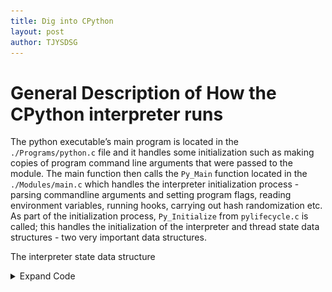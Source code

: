 ```yaml
---
title: Dig into CPython
layout: post
author: TJYSDSG
---
```


# General Description of How the CPython interpreter runs
The python executable’s main program is located in the `./Programs/python.c` file and it handles some initialization such as making copies of program command line arguments that were passed to the module. The main function then calls the `Py_Main` function located in the `./Modules/main.c` which handles the interpreter initialization process - parsing commandline arguments and setting program flags, reading environment variables, running hooks, carrying out hash randomization etc. As part of the initialization process, `Py_Initialize` from `pylifecycle.c` is called; this handles the initialization of the interpreter and thread state data structures - two very important data structures.

The interpreter state data structure

<details>
<summary markdown='span'>Expand Code</summary>
```
typedef struct _is {
 
         struct _is *next;
         struct _ts *tstate_head;
 
         PyObject *modules;
         PyObject *modules_by_index;
         PyObject *sysdict;
         PyObject *builtins;
         PyObject *importlib;
 
         PyObject *codec_search_path;
         PyObject *codec_search_cache;
         PyObject *codec_error_registry;
         int codecs_initialized;
         int fscodec_initialized;
 
         PyObject *builtins_copy;
     } PyInterpreterState;
```
</details>
1. The `*next` field is a reference to another interpreter instance as multiple python interpreters can exist within the same process.
2. The `*tstate_head` field points to the main thread of execution - in the event that the python program is multithreaded then the interpreter is shared by all threads created by the program - the structure of a thread state is discussed shortly.
3. The modules, `modules_by_index`, `sysdict`, `builtins` and `importlib` are self explanatory - they are all defined as instances of `PyObject` which is the root type for all python objects in the virtual machine world. Python objects are covered in more detail in the chapters that will follow.
4. The `codec*` related fields hold information that help with the location and loading of encodings. These are very important for decoding bytes.

Part of the thread data structure
<details>
<summary markdown='span'>Expand Code</summary>
```
     typedef struct _ts {
         struct _ts *prev;
         struct _ts *next;
         PyInterpreterState *interp;
 
         struct _frame *frame;
         int recursion_depth;
         char overflowed; 
                         
         char recursion_critical; 
         int tracing;
         int use_tracing;
 
         Py_tracefunc c_profilefunc;
         Py_tracefunc c_tracefunc;
         PyObject *c_profileobj;
         PyObject *c_traceobj;
 
         PyObject *curexc_type;
         PyObject *curexc_value;
         PyObject *curexc_traceback;
 
         PyObject *exc_type;
         PyObject *exc_value;
         PyObject *exc_traceback;
 
         PyObject *dict;  /* Stores per-thread state */
         int gilstate_counter;
 
         ... 
     } PyThreadState;

```
</details>

Once all the initialization is complete, the `Py_Main` function invokes the `run_file` function also located in the `main.c` module. The following series of function calls: `PyRun_AnyFileExFlags` -> `PyRun_SimpleFileExFlags`->`PyRun_FileExFlags`->`PyParser_ASTFromFileObject` are made to the `PyParser_ASTFromFileObject` function. The `PyRun_SimpleFileExFlags` function call creates the `__main__` namespace in which the file contents will be executed. It also checks if a `.pyc` version of the file exists - the `.pyc` file is just a file containing the compiled version of the file being executed. In the case that the file has a pyc version then an attempt will be made to read it in as binary and then run it. In this case, there is no pyc file so the `PyRun_FileExFlags` is called and so on. The `PyParser_ASTFromFileObject` function calls the `PyParser_ParseFileObject` which reads the module content and builds a parse tree from it. The parse tree created is then passed to the `PyParser_ASTFromNodeObject` which then goes ahead to create an abstract syntax tree from the parse tree.

The AST generated is then passed to the `run_mod` function. This function invokes the `PyAST_CompileObject` function that creates code objects from the AST. Do note that the bytecode generated during the call to `PyAST_CompileObject` is passed through a simple `peephole` optimizer that carries out low hanging optimization of the generated bytecode before the code objects are created. The `run_mod` function then invokes `PyEval_EvalCode` from the `ceval.c` file on the code object. This results in another series of function call: `PyEval_EvalCode`->`PyEval_EvalCode`->`_PyEval_EvalCodeWithName`->`_PyEval_EvalFrameEx` function calls. The code object is passed as an argument into most each of these functions in one form or another. The `_PyEval_EvalFrameEx` is the atual interpreter loop that handles the execution of code objects. It is however not just invoked with a code object as argument rather a frame object with has a field that references a code object is one of its arguments. This frame object provides the context for the execution of the code object. A very simplified version of what happens here is that the interpreter loop continuously reads the next instruction pointed to by the instruction counter from an array of instructions. It then executes this instruction - adding or removing objects from the value stack in the process (where is this value stack), till there are no more instructions to be executed in the array or something exceptional that breaks this loop occurs.

Dissamblying a python function

<details>
<summary markdown='span'>Expand Code</summary>
```
>>> def square(x):
        return x*x 
 
>>> dis(square)
    2           0 LOAD_FAST                0 (x)
                2 LOAD_FAST                0 (x)
                4 BINARY_MULTIPLY     
                6 RETURN_VALUE     
```
</details>

The `./Include/opcodes.h` header file contains a full listing of all the instruction/opcodes for the python virtual machine. 

<details>
<summary markdown='span'>Expand Code</summary>
```
/* Auto-generated by Tools/scripts/generate_opcode_h.py from Lib/opcode.py */
#ifndef Py_OPCODE_H
#define Py_OPCODE_H
#ifdef __cplusplus
extern "C" {
#endif


    /* Instruction opcodes for compiled code */
#define POP_TOP                   1
#define ROT_TWO                   2
#define ROT_THREE                 3
#define DUP_TOP                   4
#define DUP_TOP_TWO               5
#define ROT_FOUR                  6
#define NOP                       9
#define UNARY_POSITIVE           10
#define UNARY_NEGATIVE           11
#define UNARY_NOT                12
#define UNARY_INVERT             15
#define BINARY_MATRIX_MULTIPLY   16
#define INPLACE_MATRIX_MULTIPLY  17
#define BINARY_POWER             19
#define BINARY_MULTIPLY          20
#define BINARY_MODULO            22
#define BINARY_ADD               23
#define BINARY_SUBTRACT          24
#define BINARY_SUBSCR            25
#define BINARY_FLOOR_DIVIDE      26
#define BINARY_TRUE_DIVIDE       27
#define INPLACE_FLOOR_DIVIDE     28
#define INPLACE_TRUE_DIVIDE      29
#define GET_AITER                50
#define GET_ANEXT                51
#define BEFORE_ASYNC_WITH        52
#define BEGIN_FINALLY            53
#define END_ASYNC_FOR            54
#define INPLACE_ADD              55
#define INPLACE_SUBTRACT         56
#define INPLACE_MULTIPLY         57
#define INPLACE_MODULO           59
#define STORE_SUBSCR             60
#define DELETE_SUBSCR            61
#define BINARY_LSHIFT            62
#define BINARY_RSHIFT            63
#define BINARY_AND               64
#define BINARY_XOR               65
#define BINARY_OR                66
#define INPLACE_POWER            67
#define GET_ITER                 68
#define GET_YIELD_FROM_ITER      69
#define PRINT_EXPR               70
#define LOAD_BUILD_CLASS         71
#define YIELD_FROM               72
#define GET_AWAITABLE            73
#define INPLACE_LSHIFT           75
#define INPLACE_RSHIFT           76
#define INPLACE_AND              77
#define INPLACE_XOR              78
#define INPLACE_OR               79
#define WITH_CLEANUP_START       81
#define WITH_CLEANUP_FINISH      82
#define RETURN_VALUE             83
#define IMPORT_STAR              84
#define SETUP_ANNOTATIONS        85
#define YIELD_VALUE              86
#define POP_BLOCK                87
#define END_FINALLY              88
#define POP_EXCEPT               89
#define HAVE_ARGUMENT            90
#define STORE_NAME               90
#define DELETE_NAME              91
#define UNPACK_SEQUENCE          92
#define FOR_ITER                 93
#define UNPACK_EX                94
#define STORE_ATTR               95
#define DELETE_ATTR              96
#define STORE_GLOBAL             97
#define DELETE_GLOBAL            98
#define LOAD_CONST              100
#define LOAD_NAME               101
#define BUILD_TUPLE             102
#define BUILD_LIST              103
#define BUILD_SET               104
#define BUILD_MAP               105
#define LOAD_ATTR               106
#define COMPARE_OP              107
#define IMPORT_NAME             108
#define IMPORT_FROM             109
#define JUMP_FORWARD            110
#define JUMP_IF_FALSE_OR_POP    111
#define JUMP_IF_TRUE_OR_POP     112
#define JUMP_ABSOLUTE           113
#define POP_JUMP_IF_FALSE       114
#define POP_JUMP_IF_TRUE        115
#define LOAD_GLOBAL             116
#define SETUP_FINALLY           122
#define LOAD_FAST               124
#define STORE_FAST              125
#define DELETE_FAST             126
#define RAISE_VARARGS           130
#define CALL_FUNCTION           131
#define MAKE_FUNCTION           132
#define BUILD_SLICE             133
#define LOAD_CLOSURE            135
#define LOAD_DEREF              136
#define STORE_DEREF             137
#define DELETE_DEREF            138
#define CALL_FUNCTION_KW        141
#define CALL_FUNCTION_EX        142
#define SETUP_WITH              143
#define EXTENDED_ARG            144
#define LIST_APPEND             145
#define SET_ADD                 146
#define MAP_ADD                 147
#define LOAD_CLASSDEREF         148
#define BUILD_LIST_UNPACK       149
#define BUILD_MAP_UNPACK        150
#define BUILD_MAP_UNPACK_WITH_CALL 151
#define BUILD_TUPLE_UNPACK      152
#define BUILD_SET_UNPACK        153
#define SETUP_ASYNC_WITH        154
#define FORMAT_VALUE            155
#define BUILD_CONST_KEY_MAP     156
#define BUILD_STRING            157
#define BUILD_TUPLE_UNPACK_WITH_CALL 158
#define LOAD_METHOD             160
#define CALL_METHOD             161
#define CALL_FINALLY            162
#define POP_FINALLY             163

/* EXCEPT_HANDLER is a special, implicit block type which is created when
   entering an except handler. It is not an opcode but we define it here
   as we want it to be available to both frameobject.c and ceval.c, while
   remaining private.*/
#define EXCEPT_HANDLER 257


enum cmp_op {PyCmp_LT=Py_LT, PyCmp_LE=Py_LE, PyCmp_EQ=Py_EQ, PyCmp_NE=Py_NE,
                PyCmp_GT=Py_GT, PyCmp_GE=Py_GE, PyCmp_IN, PyCmp_NOT_IN,
                PyCmp_IS, PyCmp_IS_NOT, PyCmp_EXC_MATCH, PyCmp_BAD};

#define HAS_ARG(op) ((op) >= HAVE_ARGUMENT)

#ifdef __cplusplus
}
#endif
#endif /* !Py_OPCODE_H */
```
</details>

After all the instructions have been the executed, the `Py_Main` function continues its execution but this time around it starts the clean up process. Just as `Py_Initialize` was called to perform initialization during the interpreter startup, `Py_FinalizeEx` is invoked to do some clean-up work; this clean-up process involves waiting for threads to exit, calling any exit hooks and also freeing up any memory allocated by the interpreter that is still in use.

# How is Python Code Compiled into Bytecode

- Parsing the python source code into a parse tree.
- Transforming the parse tree into an abstract syntax tree (AST).
- Generation of the symbol table.
- Generation of the code object from the AST.
    - Transforming the AST into a flow control graph.
    - Emitting a code object from the control flow graph.


The python parser is an LL parser. The `Grammar/Grammar` module contains the Extended Backus-Naur Form (EBNF) grammar specification for the Python language. 

<details>
<summary markdown='span'>Expand Code</summary>
```
# https://devguide.python.org/grammar/

# Start symbols for the grammar:
#       single_input is a single interactive statement;
#       file_input is a module or sequence of commands read from an input file;
#       eval_input is the input for the eval() functions.
# NB: compound_stmt in single_input is followed by extra NEWLINE!
single_input: NEWLINE | simple_stmt | compound_stmt NEWLINE
file_input: (NEWLINE | stmt)* ENDMARKER
eval_input: testlist NEWLINE* ENDMARKER

decorator: '@' dotted_name [ '(' [arglist] ')' ] NEWLINE
decorators: decorator+
decorated: decorators (classdef | funcdef | async_funcdef)

async_funcdef: 'async' funcdef
funcdef: 'def' NAME parameters ['->' test] ':' suite

parameters: '(' [typedargslist] ')'
typedargslist: (tfpdef ['=' test] (',' tfpdef ['=' test])* [',' [
        '*' [tfpdef] (',' tfpdef ['=' test])* [',' ['**' tfpdef [',']]]
      | '**' tfpdef [',']]]
  | '*' [tfpdef] (',' tfpdef ['=' test])* [',' ['**' tfpdef [',']]]
  | '**' tfpdef [','])
tfpdef: NAME [':' test]
varargslist: (vfpdef ['=' test] (',' vfpdef ['=' test])* [',' [
        '*' [vfpdef] (',' vfpdef ['=' test])* [',' ['**' vfpdef [',']]]
      | '**' vfpdef [',']]]
  | '*' [vfpdef] (',' vfpdef ['=' test])* [',' ['**' vfpdef [',']]]
  | '**' vfpdef [',']
)
vfpdef: NAME

stmt: simple_stmt | compound_stmt
simple_stmt: small_stmt (';' small_stmt)* [';'] NEWLINE
small_stmt: (expr_stmt | del_stmt | pass_stmt | flow_stmt |
             import_stmt | global_stmt | nonlocal_stmt | assert_stmt)
expr_stmt: testlist_star_expr (annassign | augassign (yield_expr|testlist) |
                     ('=' (yield_expr|testlist_star_expr))*)
annassign: ':' test ['=' test]
testlist_star_expr: (test|star_expr) (',' (test|star_expr))* [',']
augassign: ('+=' | '-=' | '*=' | '@=' | '/=' | '%=' | '&=' | '|=' | '^=' |
            '<<=' | '>>=' | '**=' | '//=')
# For normal and annotated assignments, additional restrictions enforced by the interpreter
del_stmt: 'del' exprlist
pass_stmt: 'pass'
flow_stmt: break_stmt | continue_stmt | return_stmt | raise_stmt | yield_stmt
break_stmt: 'break'
continue_stmt: 'continue'
return_stmt: 'return' [testlist_star_expr]
yield_stmt: yield_expr
raise_stmt: 'raise' [test ['from' test]]
import_stmt: import_name | import_from
import_name: 'import' dotted_as_names
# note below: the ('.' | '...') is necessary because '...' is tokenized as ELLIPSIS
import_from: ('from' (('.' | '...')* dotted_name | ('.' | '...')+)
              'import' ('*' | '(' import_as_names ')' | import_as_names))
import_as_name: NAME ['as' NAME]
dotted_as_name: dotted_name ['as' NAME]
import_as_names: import_as_name (',' import_as_name)* [',']
dotted_as_names: dotted_as_name (',' dotted_as_name)*
dotted_name: NAME ('.' NAME)*
global_stmt: 'global' NAME (',' NAME)*
nonlocal_stmt: 'nonlocal' NAME (',' NAME)*
assert_stmt: 'assert' test [',' test]

compound_stmt: if_stmt | while_stmt | for_stmt | try_stmt | with_stmt | funcdef | classdef | decorated | async_stmt
async_stmt: 'async' (funcdef | with_stmt | for_stmt)
if_stmt: 'if' test ':' suite ('elif' test ':' suite)* ['else' ':' suite]
while_stmt: 'while' test ':' suite ['else' ':' suite]
for_stmt: 'for' exprlist 'in' testlist ':' suite ['else' ':' suite]
try_stmt: ('try' ':' suite
           ((except_clause ':' suite)+
            ['else' ':' suite]
            ['finally' ':' suite] |
           'finally' ':' suite))
with_stmt: 'with' with_item (',' with_item)*  ':' suite
with_item: test ['as' expr]
# NB compile.c makes sure that the default except clause is last
except_clause: 'except' [test ['as' NAME]]
suite: simple_stmt | NEWLINE INDENT stmt+ DEDENT

test: or_test ['if' or_test 'else' test] | lambdef
test_nocond: or_test | lambdef_nocond
lambdef: 'lambda' [varargslist] ':' test
lambdef_nocond: 'lambda' [varargslist] ':' test_nocond
or_test: and_test ('or' and_test)*
and_test: not_test ('and' not_test)*
not_test: 'not' not_test | comparison
comparison: expr (comp_op expr)*
# <> isn't actually a valid comparison operator in Python. It's here for the
# sake of a __future__ import described in PEP 401 (which really works :-)
comp_op: '<'|'>'|'=='|'>='|'<='|'<>'|'!='|'in'|'not' 'in'|'is'|'is' 'not'
star_expr: '*' expr
expr: xor_expr ('|' xor_expr)*
xor_expr: and_expr ('^' and_expr)*
and_expr: shift_expr ('&' shift_expr)*
shift_expr: arith_expr (('<<'|'>>') arith_expr)*
arith_expr: term (('+'|'-') term)*
term: factor (('*'|'@'|'/'|'%'|'//') factor)*
factor: ('+'|'-'|'~') factor | power
power: atom_expr ['**' factor]
atom_expr: ['await'] atom trailer*
atom: ('(' [yield_expr|testlist_comp] ')' |
       '[' [testlist_comp] ']' |
       '{' [dictorsetmaker] '}' |
       NAME | NUMBER | STRING+ | '...' | 'None' | 'True' | 'False')
testlist_comp: (test|star_expr) ( comp_for | (',' (test|star_expr))* [','] )
trailer: '(' [arglist] ')' | '[' subscriptlist ']' | '.' NAME
subscriptlist: subscript (',' subscript)* [',']
subscript: test | [test] ':' [test] [sliceop]
sliceop: ':' [test]
exprlist: (expr|star_expr) (',' (expr|star_expr))* [',']
testlist: test (',' test)* [',']
dictorsetmaker: ( ((test ':' test | '**' expr)
                   (comp_for | (',' (test ':' test | '**' expr))* [','])) |
                  ((test | star_expr)
                   (comp_for | (',' (test | star_expr))* [','])) )

classdef: 'class' NAME ['(' [arglist] ')'] ':' suite

arglist: argument (',' argument)*  [',']

# The reason that keywords are test nodes instead of NAME is that using NAME
# results in an ambiguity. ast.c makes sure it's a NAME.
# "test '=' test" is really "keyword '=' test", but we have no such token.
# These need to be in a single rule to avoid grammar that is ambiguous
# to our LL(1) parser. Even though 'test' includes '*expr' in star_expr,
# we explicitly match '*' here, too, to give it proper precedence.
# Illegal combinations and orderings are blocked in ast.c:
# multiple (test comp_for) arguments are blocked; keyword unpackings
# that precede iterable unpackings are blocked; etc.
argument: ( test [comp_for] |
            test '=' test |
            '**' test |
            '*' test )

comp_iter: comp_for | comp_if
sync_comp_for: 'for' exprlist 'in' or_test [comp_iter]
comp_for: ['async'] sync_comp_for
comp_if: 'if' test_nocond [comp_iter]

# not used in grammar, but may appear in "node" passed from Parser to Compiler
encoding_decl: NAME

yield_expr: 'yield' [yield_arg]
yield_arg: 'from' test | testlist_star_expr
```
</details>

When executing a module passed to the interpreter on the command line, a call to the `PyParser_ParseFileObject` function initiates the parsing of the module. This function calls the tokenization function, `PyTokenizer_FromFile`, passing the module file name as argument. The tokenization function breaks up the content of the module into legal python tokens or throws an exception when an illegal value is found.

### Python Tokens
Python source code is made up of tokens. Python has a number of tokens such as the following:

- identifiers: These are names that defined by a programmer. They include function names, variable names, class names etc. These must conform to the rules of identifiers as specified in the python documentation.
- operators: these are special symboles such as `+`, `*` that operate on data values and produce results.
- delimiters: this group of symbols serve to group expressions, provide punctuations and assignment. Examples in this category include `(`, `)`, `{`,`}`, `=`, `*=` etc.
- literals: these are symbols that provide a constant value for some type. We have the string and byte literals such as `"Fred"`, `b"Fred"` and numeric literals which include integer literals such as `2`, floating point literal such as `1e100` and imaginary literals such as `10j`.
- comments: these are string literals that start with the hash symbol. Comment tokens always end at the end of the physical line.
- NEWLINE: this is a special token that denotes the end of a logical line.
- INDENT and DEDENT: These token are used to represent indentation levels which group compound statements.

A group of tokens delineated by the NEWLINE token make up a logical line hence we could say that a python program is made up of a sequence of logical lines with each logical line delineated by the NEWLINE token. These logical lines maps to python statements. Each of these logical lines are made up of a number of physical lines that are each terminated by an end-of-line sequence.

Most times logical lines map to physical line so we have logical line delimited by end-of-line characters. Compound statements can span multiple physical lines

Logical lines can be joined together implicitly when expression are in parentheses, square brackets or curly braces or explicitly by the use of the backslash character. Indentation also plays a central role in grouping python statements. One of lines in the python grammar is thus suite: `simple_stmt | NEWLINE INDENT stmt+ DEDENT` so one of the major task of the python tokenizer is to generate indent and dedent tokens that go into the parse tree.

__Python indentation algorithm for generting INDENT and DEDENT tokens__

<details>
<summary markdown='span'>Expand Code</summary>
```
Init the indent stack with the value 0.
    For each logical line taking into consideration line-joining:
        A.  If the current line's indentation is greater than the 
        indentation at the top of the stack
            1.  Add the current line's indentation to the top of the stack.
            2.  Generate an INDENT token.
        B.  If the current line's indentation is less than the indentation
         at the top of the stack
            1. If there is no indentation level on the stack that matches 
            the current line's indentation report an error.
            2.  For each value at the top of the stack that is unequal to 
            the current line's indentation.
                a.  Remove the value from the top of the stack.
                b.  Generate a DEDENT token.
        C.  Tokenize the current line.
    For every indentation on the stack except 0, produce a DEDENT token.
```
</details>

The `PyTokenizer_FromFile` function in the `Parser/parsetok.c` module scans the python source file from left to right and top to bottom tokenizing the content of the file. Whitespaces characters other than terminators serve to delimit tokens but are not compulsory. Where there is some ambiguity such as in `2+2`, a token comprises the the longest possible string that forms a legal token reading from right to left; in this example the tokens are the literal `2`, the operator `+` and the literal `2`.

The tokens generated from the tokenizer are passed to the parser which attempts to build a parse tree according to the python grammar. When the parser encounters a token that violates the grammar, a `SyntaxError` exception is thrown. The output from the parser is a parse tree. The [parser](https://docs.python.org/3.6/library/parser.html#module-parse) python module provides limited access to the parse tree of a block of python code.

__Using the parser module to obtain the parse tree of python code__

<details>
<summary markdown='span'>Expand Code</summary>
```
>>>code_str = """
def hello_world():
    return 'hello world'
"""
>>> import parser
>>> from pprint import pprint 
>>> st = parser.suite(code_str)
>>> pprint(parser.st2list(st))
[257,
[269,
[294,
[263,
    [1, 'def'],
    [1, 'hello_world'],
    [264, [7, '('], [8, ')']],
    [11, ':'],
    [303,
    [4, ''],
    [5, ''],
    [269,
    [270,
    [271,
        [277,
        [280,
        [1, 'return'],
        [330,
        [304,
            [308,
            [309,
            [310,
            [311,
                [314,
                [315,
                [316,
                [317,
                    [318,
                    [319,
                    [320,
                    [321,
                        [322, [323, [3, '"hello world"']]]]]]]]]]]]]]]]]]]],
    [4, '']]],
    [6, '']]]]],
[4, ''],
[0, '']]
```
</details>

![parse tree](/images/dig-into-python@parse-tree.png)

The first items in the lists, the integer, identifies the production rule in the python grammar. These production rules are all specified in the `Include/token.h` (terminals) and `Include/graminit.h` (terminals) header files.

__Include/token.h__
<details>
<summary markdown='span'>Expand Code</summary>
```
/* Token types */
#ifndef Py_LIMITED_API
#ifndef Py_TOKEN_H
#define Py_TOKEN_H
#ifdef __cplusplus
extern "C" {
#endif

#undef TILDE   /* Prevent clash of our definition with system macro. Ex AIX, ioctl.h */

#define ENDMARKER       0
#define NAME            1
#define NUMBER          2
#define STRING          3
#define NEWLINE         4
#define INDENT          5
#define DEDENT          6
#define LPAR            7
#define RPAR            8
#define LSQB            9
#define RSQB            10
#define COLON           11
#define COMMA           12
#define SEMI            13
#define PLUS            14
#define MINUS           15
#define STAR            16
#define SLASH           17
#define VBAR            18
#define AMPER           19
#define LESS            20
#define GREATER         21
#define EQUAL           22
#define DOT             23
#define PERCENT         24
#define LBRACE          25
#define RBRACE          26
#define EQEQUAL         27
#define NOTEQUAL        28
#define LESSEQUAL       29
#define GREATEREQUAL    30
#define TILDE           31
#define CIRCUMFLEX      32
#define LEFTSHIFT       33
#define RIGHTSHIFT      34
#define DOUBLESTAR      35
#define PLUSEQUAL       36
#define MINEQUAL        37
#define STAREQUAL       38
#define SLASHEQUAL      39
#define PERCENTEQUAL    40
#define AMPEREQUAL      41
#define VBAREQUAL       42
#define CIRCUMFLEXEQUAL 43
#define LEFTSHIFTEQUAL  44
#define RIGHTSHIFTEQUAL 45
#define DOUBLESTAREQUAL 46
#define DOUBLESLASH     47
#define DOUBLESLASHEQUAL 48
#define AT              49
#define ATEQUAL         50
#define RARROW          51
#define ELLIPSIS        52
/* Don't forget to update the table _PyParser_TokenNames in tokenizer.c! */
#define OP              53
#define ERRORTOKEN      54
/* These aren't used by the C tokenizer but are needed for tokenize.py */
#define COMMENT         55
#define NL              56
#define ENCODING                57
#define N_TOKENS        58

/* Special definitions for cooperation with parser */

#define NT_OFFSET               256

#define ISTERMINAL(x)           ((x) < NT_OFFSET)
#define ISNONTERMINAL(x)        ((x) >= NT_OFFSET)
#define ISEOF(x)                ((x) == ENDMARKER)


PyAPI_DATA(const char *) _PyParser_TokenNames[]; /* Token names */
PyAPI_FUNC(int) PyToken_OneChar(int);
PyAPI_FUNC(int) PyToken_TwoChars(int, int);
PyAPI_FUNC(int) PyToken_ThreeChars(int, int, int);

#ifdef __cplusplus
}
#endif
#endif /* !Py_TOKEN_H */
#endif /* Py_LIMITED_API */
```

</details>

__Include/graminit.h__

<details>
<summary markdown='span'>Expand Code</summary>
```
/* Generated by Parser/pgen */

#define single_input 256
#define file_input 257
#define eval_input 258
#define decorator 259
#define decorators 260
#define decorated 261
#define async_funcdef 262
#define funcdef 263
#define parameters 264
#define typedargslist 265
#define tfpdef 266
#define varargslist 267
#define vfpdef 268
#define stmt 269
#define simple_stmt 270
#define small_stmt 271
#define expr_stmt 272
#define annassign 273
#define testlist_star_expr 274
#define augassign 275
#define del_stmt 276
#define pass_stmt 277
#define flow_stmt 278
#define break_stmt 279
#define continue_stmt 280
#define return_stmt 281
#define yield_stmt 282
#define raise_stmt 283
#define import_stmt 284
#define import_name 285
#define import_from 286
#define import_as_name 287
#define dotted_as_name 288
#define import_as_names 289
#define dotted_as_names 290
#define dotted_name 291
#define global_stmt 292
#define nonlocal_stmt 293
#define assert_stmt 294
#define compound_stmt 295
#define async_stmt 296
#define if_stmt 297
#define while_stmt 298
#define for_stmt 299
#define try_stmt 300
#define with_stmt 301
#define with_item 302
#define except_clause 303
#define suite 304
#define test 305
#define test_nocond 306
#define lambdef 307
#define lambdef_nocond 308
#define or_test 309
#define and_test 310
#define not_test 311
#define comparison 312
#define comp_op 313
#define star_expr 314
#define expr 315
#define xor_expr 316
#define and_expr 317
#define shift_expr 318
#define arith_expr 319
#define term 320
#define factor 321
#define power 322
#define atom_expr 323
#define atom 324
#define testlist_comp 325
#define trailer 326
#define subscriptlist 327
#define subscript 328
#define sliceop 329
#define exprlist 330
#define testlist 331
#define dictorsetmaker 332
#define classdef 333
#define arglist 334
#define argument 335
#define comp_iter 336
#define sync_comp_for 337
#define comp_for 338
#define comp_if 339
#define encoding_decl 340
#define yield_expr 341
#define yield_arg 342
```
</details>

__Include/node.h__

<details>
<summary markdown='span'>Expand Code</summary>
```
/* Parse tree node interface */

#ifndef Py_NODE_H
#define Py_NODE_H
#ifdef __cplusplus
extern "C" {
#endif

typedef struct _node {
    short               n_type;
    char                *n_str;
    int                 n_lineno;
    int                 n_col_offset;
    int                 n_nchildren;
    struct _node        *n_child;
} node;

PyAPI_FUNC(node *) PyNode_New(int type);
PyAPI_FUNC(int) PyNode_AddChild(node *n, int type,
                                      char *str, int lineno, int col_offset);
PyAPI_FUNC(void) PyNode_Free(node *n);
#ifndef Py_LIMITED_API
PyAPI_FUNC(Py_ssize_t) _PyNode_SizeOf(node *n);
#endif

/* Node access functions */
#define NCH(n)          ((n)->n_nchildren)

#define CHILD(n, i)     (&(n)->n_child[i])
#define RCHILD(n, i)    (CHILD(n, NCH(n) + i))
#define TYPE(n)         ((n)->n_type)
#define STR(n)          ((n)->n_str)
#define LINENO(n)       ((n)->n_lineno)

/* Assert that the type of a node is what we expect */
#define REQ(n, type) assert(TYPE(n) == (type))

PyAPI_FUNC(void) PyNode_ListTree(node *);

#ifdef __cplusplus
}
#endif
#endif /* !Py_NODE_H */
```
</details>

